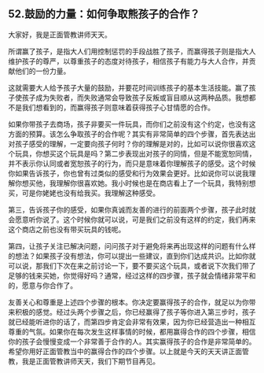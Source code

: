 ## 52.鼓励的力量：如何争取熊孩子的合作？
大家好，我是正面管教讲师天天。


所谓赢了孩子，是指大人们用控制惩罚的手段战胜了孩子，而赢得孩子则是指大人维护孩子的尊严，以尊重孩子的态度对待孩子，相信孩子有能力与大人合作，并贡献他们的一份力量。


这就需要大人给予孩子大量的鼓励，并要花时间训练孩子的基本生活技能。赢了孩子使孩子成为失败者，而失败通常会导致孩子反叛或盲目顺从这两种品质。我想都不是我们想看到的，而赢得孩子则意味着获得孩子心甘情愿的合作。


如果你带孩子去商场，孩子非要买一件玩具，而你们之前没有这个约定，也没有这方面的预算。该怎么争取孩子的合作呢？其实有非常简单的四个步骤，首先表达出对孩子感受的理解，一定要向孩子何时？你的理解是对的，比如可以说你很喜欢这个玩具，你想买这个玩具是吗？第二步表现出对孩子的同情，但是不能宽恕同情，并不表示你认同或者宽恕孩子的行为，而只是意味着你理解孩子的感受。这个时候你如果告诉孩子，你也曾有过类似的感受和行为效果会更好。比如说你可以说我理解你想买他，我理解你很喜欢她。我小时候也是在商店看上了一个玩具，我特别想买，可是你姥姥也没有给我买。我理解这种感受。


第三，告诉孩子你的感受，如果你真诚而友善的进行的前面两个步骤，孩子此时就会愿意听你说了。这个时候你就可以说，可是我们之前没有这样的约定，我们再来这个商店之前也没有带买玩具的钱呢。


第四，让孩子关注已解决问题，问问孩子对于避免将来再出现这样的问题有什么样的想法？如果孩子没有想法，你可以提出一些建议，直到你们达成共识。比如你就可以说，那我们下次在来之前讨论一下，要不要买这个玩具，或者说下次我们带了足够的钱来买她，你觉得好吗？通常，经过这样的四步骤，孩子就会情绪非常平和的，愿意与你合作了。


友善关心和尊重是上述四个步骤的根本。你决定要赢得孩子的合作，就足以为你带来积极的感觉。经过头两个步骤之后，你已经赢得了孩子等你进入第三步时，孩子就已经能听进你的话了，而第四步肯定会非常有效果，因为你已经营造出一种相互尊重的气氛。如果你在每次发生这样事情的时候，都用赢得合作的四个步骤，相信你的孩子会慢慢变成一个非常善于合作的人。其实赢得孩子的合作是非常简单的。希望你用好正面管教当中的赢得合作的四个步骤。以上就是今天的天天讲正面管教，我是正面管教讲师天天，我们下期节目再见。

